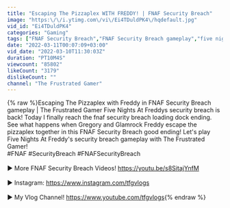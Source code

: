 ```yaml
---
title: "Escaping The Pizzaplex WITH FREDDY! | FNAF Security Breach"
image: "https:\/\/i.ytimg.com\/vi\/Ei4TDuldPK4\/hqdefault.jpg"
vid_id: "Ei4TDuldPK4"
categories: "Gaming"
tags: ["FNAF Security Breach","FNAF Security Breach gameplay","five nights at freddys security breach"]
date: "2022-03-11T00:07:09+03:00"
vid_date: "2022-03-10T11:30:03Z"
duration: "PT10M4S"
viewcount: "85802"
likeCount: "3179"
dislikeCount: ""
channel: "The Frustrated Gamer"
---
```

{% raw %}Escaping The Pizzaplex with Freddy in FNAF Security Breach gameplay | The Frustrated Gamer Five Nights At Freddys security breach is back! Today I finally reach the fnaf security breach loading dock ending. See what happens when Gregory and Glamrock Freddy escape the pizzaplex together in this FNAF Security Breach good ending! Let's play Five Nights At Freddy's security breach gameplay with The Frustrated Gamer! <br />#FNAF #SecurityBreach #FNAFSecurityBreach <br /><br />► More FNAF Security Breach Videos! <a rel="nofollow" target="blank" href="https://youtu.be/s8SitajYnfM">https://youtu.be/s8SitajYnfM</a> <br /><br />► Instagram: <a rel="nofollow" target="blank" href="https://www.instagram.com/tfgvlogs">https://www.instagram.com/tfgvlogs</a> <br /><br />► My Vlog Channel! <a rel="nofollow" target="blank" href="https://www.youtube.com/tfgvlogs">https://www.youtube.com/tfgvlogs</a>{% endraw %}
